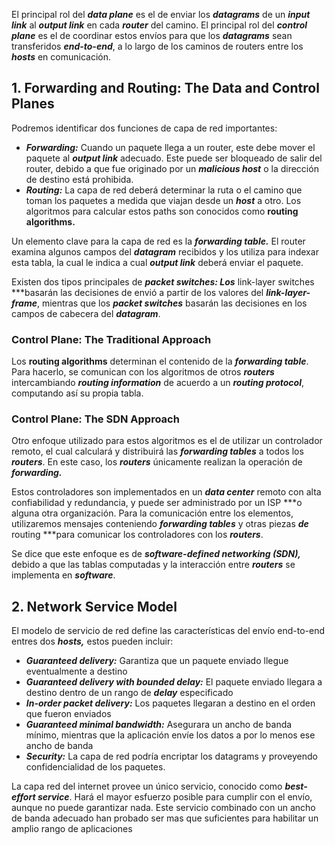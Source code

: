 El principal rol del ***data plane*** es el de enviar los ***datagrams*** de un ***input link*** al ***output link*** en cada ***router*** del camino. El principal rol del ***control plane*** es el de coordinar estos envíos para que los ***datagrams*** sean transferidos ***end-to-end***, a lo largo de los caminos de routers entre los ***hosts*** en comunicación.

## 1. Forwarding and Routing: The Data and Control Planes

Podremos identificar dos funciones de capa de red importantes:

- ***Forwarding:*** Cuando un paquete llega a un router, este debe mover el paquete al ***output link*** adecuado. Este puede ser bloqueado de salir del router, debido a que fue originado por un ***malicious host*** o la dirección de destino está prohibida.
- ***Routing:*** La capa de red deberá determinar la ruta o el camino que toman los paquetes a medida que viajan desde un ***host*** a otro. Los algoritmos para calcular estos paths son conocidos como **routing algorithms.**

Un elemento clave para la capa de red es la ***forwarding table.*** El router examina algunos campos del ***datagram*** recibidos y los utiliza para indexar esta tabla, la cual le indica a cual ***output link*** deberá enviar el paquete.

Existen dos tipos principales de ***packet switches: Los*** link-layer switches ***basarán las decisiones de envió a partir de los valores del ***link-layer-frame***, mientras que los ***packet switches*** basarán las decisiones en los campos de cabecera del ***datagram***.

### Control Plane: The Traditional Approach

Los **routing algorithms** determinan el contenido de la ***forwarding table***. Para hacerlo, se comunican con los algoritmos de otros ***routers*** intercambiando ***routing information*** de acuerdo a un ***routing protocol***, computando así su propia tabla.

### Control Plane: The SDN Approach

Otro enfoque utilizado para estos algoritmos es el de utilizar un controlador remoto, el cual calculará y distribuirá las ***forwarding tables*** a todos los ***routers***. En este caso, los ***routers*** únicamente realizan la operación de ***forwarding.***

Estos controladores son implementados en un ***data center*** remoto con alta confiabilidad y redundancia, y puede ser administrado por un ISP ***o alguna otra organización. Para la comunicación entre los elementos, utilizaremos mensajes conteniendo ***forwarding tables*** y otras piezas ***de*** routing ***para comunicar los controladores con los ***routers***.

Se dice que este enfoque es de ***software-defined networking (SDN),*** debido a que las tablas computadas y la interacción entre ***routers*** se implementa en ***software***.

## 2. Network Service Model

El modelo de servicio de red define las características del envío end-to-end entres dos ***hosts,*** estos pueden incluir:

- ***Guaranteed delivery:*** Garantiza que un paquete enviado llegue eventualmente a destino
- ***Guaranteed delivery with bounded delay:*** El paquete enviado llegara a destino dentro de un rango de ***delay*** especificado
- ***In-order packet delivery:*** Los paquetes llegaran a destino en el orden que fueron enviados
- ***Guaranteed minimal bandwidth:*** Asegurara un ancho de banda mínimo, mientras que la aplicación envíe los datos a por lo menos ese ancho de banda
- ***Security:*** La capa de red podría encriptar los datagrams y proveyendo confidencialidad de los paquetes.

La capa red del internet provee un único servicio, conocido como ***best-effort service***. Hará el mayor esfuerzo posible para cumplir con el envío, aunque no puede garantizar nada. Este servicio combinado con un ancho de banda adecuado han probado ser mas que suficientes para habilitar un amplio rango de aplicaciones
